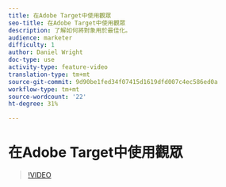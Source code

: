 ```yaml
---
title: 在Adobe Target中使用觀眾
seo-title: 在Adobe Target中使用觀眾
description: 了解如何將對象用於最佳化。
audience: marketer
difficulty: 1
author: Daniel Wright
doc-type: use
activity-type: feature-video
translation-type: tm+mt
source-git-commit: 9d90be1fed34f07415d1619dfd007c4ec586ed0a
workflow-type: tm+mt
source-wordcount: '22'
ht-degree: 31%

---
```



# 在Adobe Target中使用觀眾

>[!VIDEO](https://video.tv.adobe.com/v/17398/?quality=12)
